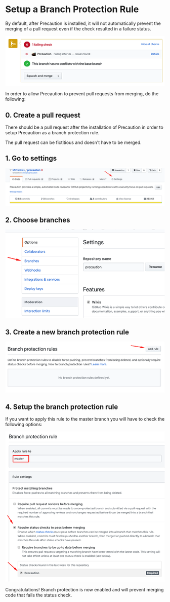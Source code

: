 <!--
    Copyright 2019 VMware, Inc.
    SPDX-License-Identifier: BSD-2-Clause
-->

# Setup a Branch Protection Rule

By default, after Precaution is installed, it will not automatically prevent the merging of a pull request even if the check resulted in a failure status. 

![check_fails](./images/check_fails.png)


In order to allow Precaution to prevent pull requests from merging, do the following:

## 0. Create a pull request

There should be a pull request after the installation of Precaution in order to setup Precaution as a branch protection rule.

The pull request can be fictitious and doesn't have to be merged.

## 1. Go to settings

![settings](./images/settings.png)


## 2. Choose branches

![branches](./images/branches.png)


## 3. Create a new branch protection rule 

![add_rule](./images/add_rule.png)


## 4. Setup the branch protection rule 

If you want to apply this rule to the master branch you will have to check the following options:

![branch_protection_rule.png](./images/branch_protection_rule.png)



Congratulations! Branch protection is now enabled and will prevent merging code that fails the status check.
